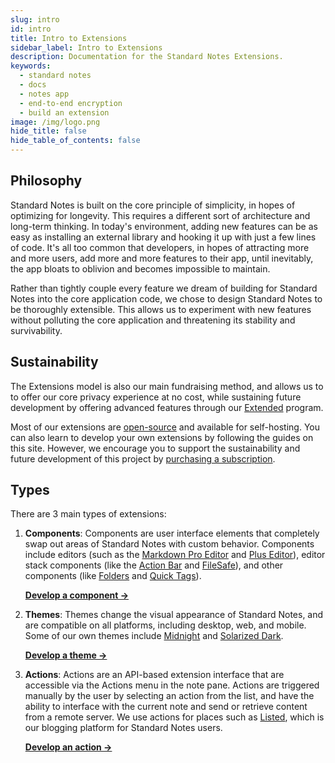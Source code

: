 ```yaml
---
slug: intro
id: intro
title: Intro to Extensions
sidebar_label: Intro to Extensions
description: Documentation for the Standard Notes Extensions.
keywords:
  - standard notes
  - docs
  - notes app
  - end-to-end encryption
  - build an extension
image: /img/logo.png
hide_title: false
hide_table_of_contents: false
---
```


## Philosophy

Standard Notes is built on the core principle of simplicity, in hopes of optimizing for longevity. This requires a different sort of architecture and long-term thinking. In today's environment, adding new features can be as easy as installing an external library and hooking it up with just a few lines of code. It's all too common that developers, in hopes of attracting more and more users, add more and more features to their app, until inevitably, the app bloats to oblivion and becomes impossible to maintain.

Rather than tightly couple every feature we dream of building for Standard Notes into the core application code, we chose to design Standard Notes to be thoroughly extensible. This allows us to experiment with new features without polluting the core application and threatening its stability and survivability.

## Sustainability

The Extensions model is also our main fundraising method, and allows us to to offer our core privacy experience at no cost, while sustaining future development by offering advanced features through our [Extended](https://standardnotes.com/extended) program.

Most of our extensions are [open-source](https://github.com/sn-extensions) and available for self-hosting. You can also learn to develop your own extensions by following the guides on this site. However, we encourage you to support the sustainability and future development of this project by [purchasing a subscription](https://standardnotes.com/extensions).

## Types

There are 3 main types of extensions:

1. **Components**: Components are user interface elements that completely swap out areas of Standard Notes with custom behavior. Components include editors (such as the [Markdown Pro Editor](https://standardnotes.com/extensions/markdown-pro) and [Plus Editor](https://standardnotes.com/extensions/plus-editor)), editor stack components (like the [Action Bar](https://standardnotes.com/extensions/action-bar) and [FileSafe](https://standardnotes.com/extensions/filesafe)), and other components (like [Folders](https://standardnotes.com/extensions/folders) and [Quick Tags](https://standardnotes.com/extensions/quick-tags)).

   **[Develop a component →](/extensions/building-an-extension)**

2. **Themes**: Themes change the visual appearance of Standard Notes, and are compatible on all platforms, including desktop, web, and mobile. Some of our own themes include [Midnight](https://standardnotes.com/extensions/midnight) and [Solarized Dark](https://standardnotes.com/extensions/solarized-dark).

   **[Develop a theme →](/extensions/themes)**

3. **Actions**: Actions are an API-based extension interface that are accessible via the Actions menu in the note pane. Actions are triggered manually by the user by selecting an action from the list, and have the ability to interface with the current note and send or retrieve content from a remote server. We use actions for places such as [Listed](https://listed.to), which is our blogging platform for Standard Notes users.

   **[Develop an action →](/extensions/actions)**
